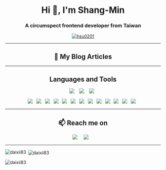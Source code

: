 <h1 align="center">Hi 👋, I'm Shang-Min</h1>
<h3 align="center">A circumspect frontend developer from Taiwan</h3>
<p align="center"> <a href="https://github.com/ryo-ma/github-profile-trophy"><img src="https://github-profile-trophy.vercel.app/?username=hsu0201" alt="hsu0201" /></a> </p>

<hr>

<h2 align="center">💬 My Blog Articles</h2>
<p align="center" align='right'>
</p>

<hr>

<h2 align="center">Languages and Tools</h2>
<p align="center">
  <img src="https://img.shields.io/badge/react%20-%2300D9FF.svg?&style=for-the-badge&logo=react&logoColor=white" />&nbsp;&nbsp;&nbsp;
  <img src="https://img.shields.io/badge/node.js%20-%2343853D.svg?&style=for-the-badge&logo=node.js&logoColor=white" />&nbsp;&nbsp;&nbsp;
  <img src="https://img.shields.io/badge/SASS-hotpink.svg?style=for-the-badge&logo=SASS&logoColor=white" />&nbsp;&nbsp;
</p>

<p align="center">
<img src="https://img.shields.io/badge/html5-%23E34F26.svg?style=for-the-badge&logo=html5&logoColor=white" />&nbsp;&nbsp;
<img src="https://img.shields.io/badge/css3-%231572B6.svg?style=for-the-badge&logo=css3&logoColor=white" />&nbsp;&nbsp;
<img src="https://img.shields.io/badge/javascript-%23323330.svg?style=for-the-badge&logo=javascript&logoColor=%23F7DF1E" />&nbsp;&nbsp;
<img src="https://img.shields.io/badge/Next-black?style=for-the-badge&logo=next.js&logoColor=white" />&nbsp;&nbsp;
<img src="https://img.shields.io/badge/React%20Hook%20Form-%23EC5990.svg?style=for-the-badge&logo=reacthookform&logoColor=white" />&nbsp;&nbsp;
<img src="https://img.shields.io/badge/php-%23777BB4.svg?style=for-the-badge&logo=php&logoColor=white" />&nbsp;&nbsp;
<img src="https://img.shields.io/badge/mysql-%2300f.svg?style=for-the-badge&logo=mysql&logoColor=white" />&nbsp;&nbsp;
<img src="https://img.shields.io/badge/NPM-%23CB3837.svg?style=for-the-badge&logo=npm&logoColor=white" />&nbsp;&nbsp;
<img src="https://img.shields.io/badge/figma-%23F24E1E.svg?style=for-the-badge&logo=figma&logoColor=white" />&nbsp;&nbsp;
<img src="https://img.shields.io/badge/adobe%20photoshop-%2331A8FF.svg?style=for-the-badge&logo=adobe%20photoshop&logoColor=white" />&nbsp;&nbsp;
<img src="https://img.shields.io/badge/adobe%20illustrator-%23FF9A00.svg?style=for-the-badge&logo=adobe%20illustrator&logoColor=white" />&nbsp;&nbsp;
<img src="https://img.shields.io/badge/Canva-%2300C4CC.svg?style=for-the-badge&logo=Canva&logoColor=white" />&nbsp;&nbsp;
<img src="https://img.shields.io/badge/Microsoft_PowerPoint-B7472A?style=for-the-badge&logo=microsoft-powerpoint&logoColor=white" />&nbsp;&nbsp;

</p>

<hr>

<h2  align="center">📫 Reach me on</h2>

<p align="center">
<a target="_blank"href="https://www.linkedin.com/in/hsu0201/"><img src="https://img.shields.io/badge/linkedin-%230077B5.svg?&style=for-the-badge&logo=linkedin&logoColor=white" /></a>&nbsp;&nbsp;&nbsp;&nbsp;
  <a href="https://mail.google.com/mail/u/0/?fs=1&tf=cm&source=mailto&su=Hello+Ben,+From+Github&to=happymin0318@gmail.com"><img src="https://img.shields.io/badge/gmail-%23D14836.svg?&style=for-the-badge&logo=gmail&logoColor=white" /></a>&nbsp;&nbsp;&nbsp;&nbsp;
</p>



<hr>

<p><img align="left" src="https://github-readme-stats.vercel.app/api/top-langs?username=HSU0201&show_icons=true&theme=tokyonight&locale=en&layout=compact" alt="daixii83" /></p>

<p>&nbsp;<img align="center" src="https://github-readme-stats.vercel.app/api?username=HSU0201&show_icons=true&theme=tokyonight&locale=en" alt="daixii83" /></p>

<p><img align="center" src="https://github-readme-streak-stats.herokuapp.com/?user=HSU0201&theme=dark" alt="daixii83" /></p>
